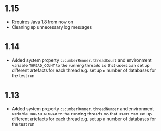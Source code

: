 # 1.15
- Requires Java 1.8 from now on
- Cleaning up unnecessary log messages

# 1.14
- Added system property ```cucumberRunner.threadCount``` and environment variable ```THREAD_COUNT``` to the running 
  threads so that users can set up different artefacts for each thread e.g. set up ```n``` number of databases for the
  test run 
  
# 1.13
- Added system property ```cucumberRunner.threadNumber``` and environment variable ```THREAD_NUMBER``` to the running 
  threads so that users can set up different artefacts for each thread e.g. set up ```n``` number of databases for the
  test run 